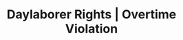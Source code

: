 ---
title: Daylaborer Rights | Overtime Violation
layout: entitlement
name: Day Laborer
experience: "I didn't get paid overtime when I worked more than 40 hours in a 7-day period."
right: wage-rights

entitlement:
  - header: You have the right to be paid overtime.
  - description: Normally, you must receive time and one-half of your regular rate of pay after 40 hours of work in a 7-day work-week.

actions:
  - { header: "File a complaint to claim your overtime pay.", description: "You have a right to claim your lost wages by filing a complaint with the Wage and Hour Division at DOL.", id: "whd-claim", cta: "File a Claim" }

---